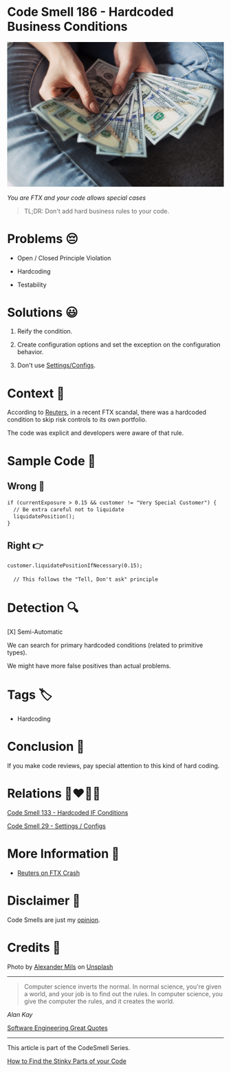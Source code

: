 # Code Smell 186 - Hardcoded Business Conditions
            
![Code Smell 186 - Hardcoded Business Conditions](Code%20Smell%20186%20-%20Hardcoded%20Business%20Conditions.jpg)

*You are FTX and your code allows special cases*

> TL;DR: Don't add hard business rules to your code.

# Problems 😔 

- Open / Closed Principle Violation

- Hardcoding

- Testability

# Solutions 😃

1. Reify the condition.

2. Create configuration options and set the exception on the configuration behavior.

3. Don't use [Settings/Configs](https://github.com/mcsee/Software-Design-Articles/tree/main/Articles/Code%20Smells/Code%20Smell%2029%20-%20Settings%20-%20Configs/readme.md).

# Context 💬

According to [Reuters](https://www.reuters.com/technology/how-secret-software-change-allowed-ftx-use-client-money-2022-12-13/), in a recent FTX scandal, there was a hardcoded condition to skip risk controls to its own portfolio.

The code was explicit and developers were aware of that rule.

# Sample Code 📖

## Wrong 🚫

<!-- [Gist Url](https://gist.github.com/mcsee/27cdd48bf20694b735f7d5914c086022) -->

```solidity
if (currentExposure > 0.15 && customer != "Very Special Customer") {
  // Be extra careful not to liquidate
  liquidatePosition();
}
```

## Right 👉

<!-- [Gist Url](https://gist.github.com/mcsee/d43ab068cbec6d361fb429fd2860f518) -->

```solidity
customer.liquidatePositionIfNecessary(0.15);
  
  // This follows the "Tell, Don't ask" principle
```

# Detection 🔍

[X] Semi-Automatic 

We can search for primary hardcoded conditions (related to primitive types).

We might have more false positives than actual problems. 

# Tags 🏷️

- Hardcoding

# Conclusion 🏁

If you make code reviews, pay special attention to this kind of hard coding.

# Relations 👩‍❤️‍💋‍👨

[Code Smell 133 - Hardcoded IF Conditions](https://github.com/mcsee/Software-Design-Articles/tree/main/Articles/Code%20Smells/Code%20Smell%20133%20-%20Hardcoded%20IF%20Conditions/readme.md)

[Code Smell 29 - Settings / Configs](https://github.com/mcsee/Software-Design-Articles/tree/main/Articles/Code%20Smells/Code%20Smell%2029%20-%20Settings%20-%20Configs/readme.md)

# More Information 📕

- [Reuters on FTX Crash](https://www.reuters.com/technology/how-secret-software-change-allowed-ftx-use-client-money-2022-12-13/)

# Disclaimer 📘

Code Smells are just my [opinion](https://github.com/mcsee/Software-Design-Articles/tree/main/Articles/Blogging/I%20Wrote%20More%20than%2090%20Articles%20on%202021%20Here%20is%20What%20I%20Learned/readme.md).

# Credits 🙏

Photo by [Alexander Mils](https://unsplash.com/@alexandermils) on [Unsplash](https://unsplash.com/s/photos/steal-money)  
  
* * *
> Computer science inverts the normal. In normal science, you're given a world, and your job is to find out the rules. In computer science, you give the computer the rules, and it creates the world.

_Alan Kay_
 
[Software Engineering Great Quotes](https://github.com/mcsee/Software-Design-Articles/tree/main/Articles/Quotes/Software%20Engineering%20Great%20Quotes/readme.md)

* * *

This article is part of the CodeSmell Series.

[How to Find the Stinky Parts of your Code](https://github.com/mcsee/Software-Design-Articles/tree/main/Articles/Code%20Smells/How%20to%20Find%20the%20Stinky%20parts%20of%20your%20Code/readme.md)